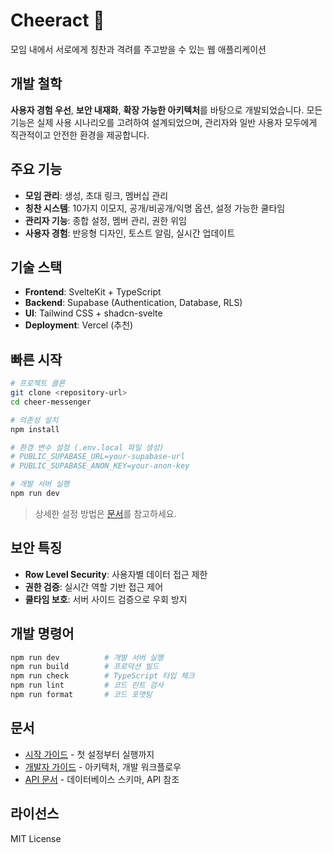 # Cheeract 🎉

모임 내에서 서로에게 칭찬과 격려를 주고받을 수 있는 웹 애플리케이션

## 개발 철학

**사용자 경험 우선**, **보안 내재화**, **확장 가능한 아키텍처**를 바탕으로 개발되었습니다. 모든 기능은 실제 사용 시나리오를 고려하여 설계되었으며, 관리자와 일반 사용자 모두에게 직관적이고 안전한 환경을 제공합니다.

## 주요 기능

- **모임 관리**: 생성, 초대 링크, 멤버십 관리
- **칭찬 시스템**: 10가지 이모지, 공개/비공개/익명 옵션, 설정 가능한 쿨타임
- **관리자 기능**: 종합 설정, 멤버 관리, 권한 위임
- **사용자 경험**: 반응형 디자인, 토스트 알림, 실시간 업데이트

## 기술 스택

- **Frontend**: SvelteKit + TypeScript
- **Backend**: Supabase (Authentication, Database, RLS)
- **UI**: Tailwind CSS + shadcn-svelte
- **Deployment**: Vercel (추천)

## 빠른 시작

```bash
# 프로젝트 클론
git clone <repository-url>
cd cheer-messenger

# 의존성 설치
npm install

# 환경 변수 설정 (.env.local 파일 생성)
# PUBLIC_SUPABASE_URL=your-supabase-url
# PUBLIC_SUPABASE_ANON_KEY=your-anon-key

# 개발 서버 실행
npm run dev
```

> 상세한 설정 방법은 [문서](docs/getting-started.md)를 참고하세요.

## 보안 특징

- **Row Level Security**: 사용자별 데이터 접근 제한
- **권한 검증**: 실시간 역할 기반 접근 제어
- **쿨타임 보호**: 서버 사이드 검증으로 우회 방지

## 개발 명령어

```bash
npm run dev          # 개발 서버 실행
npm run build        # 프로덕션 빌드
npm run check        # TypeScript 타입 체크
npm run lint         # 코드 린트 검사
npm run format       # 코드 포맷팅
```

## 문서

- [시작 가이드](docs/getting-started.md) - 첫 설정부터 실행까지
- [개발자 가이드](docs/development.md) - 아키텍처, 개발 워크플로우
- [API 문서](docs/) - 데이터베이스 스키마, API 참조

## 라이선스

MIT License
